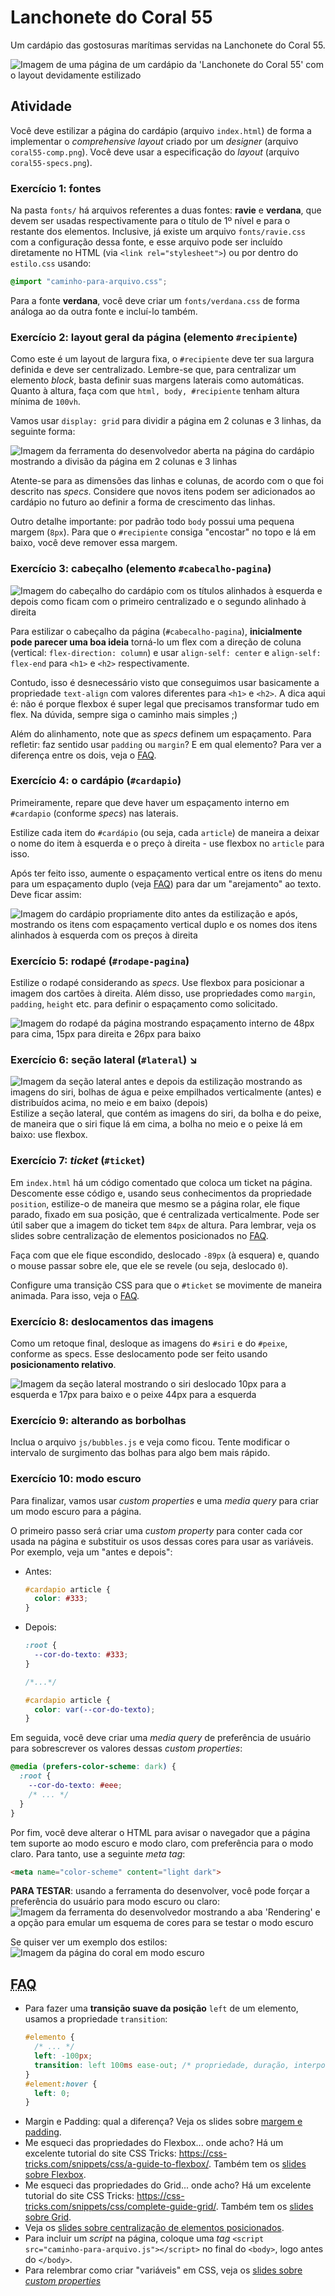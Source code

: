# Lanchonete do Coral 55

Um cardápio das gostosuras marítimas servidas na Lanchonete do Coral 55.

![Imagem de uma página de um cardápio da 'Lanchonete do Coral 55' com o layout devidamente estilizado](coral55-comp.png)


## Atividade

Você deve estilizar a página do cardápio (arquivo `index.html`) de forma a
implementar o _comprehensive layout_ criado por um _designer_ (arquivo
`coral55-comp.png`). Você deve usar a especificação do _layout_ (arquivo
`coral55-specs.png`).


### Exercício 1: fontes

Na pasta `fonts/` há arquivos referentes a duas fontes: **ravie** e **verdana**,
que devem ser usadas respectivamente para o título de 1º nível e para
o restante dos elementos. Inclusive, já existe um arquivo `fonts/ravie.css`
com a configuração dessa fonte, e esse arquivo pode ser incluído diretamente
no HTML (via `<link rel="stylesheet">`) ou por dentro do `estilo.css` usando:

```css
@import "caminho-para-arquivo.css";
```

Para a fonte **verdana**, você deve criar um `fonts/verdana.css` de forma
análoga ao da outra fonte e incluí-lo também.


### Exercício 2: layout geral da página (elemento `#recipiente`)

Como este é um layout de largura fixa, o `#recipiente` deve ter sua
largura definida e deve ser centralizado. Lembre-se que, para centralizar
um elemento _block_, basta definir suas margens laterais como automáticas.
Quanto à altura, faça com que `html, body, #recipiente` tenham
altura mínima de `100vh`.

Vamos usar `display: grid` para dividir a página em 2 colunas e 3 linhas,
da seguinte forma:

![Imagem da ferramenta do desenvolvedor aberta na página do cardápio mostrando a divisão da página em 2 colunas e 3 linhas](roteiro/exercicio-2.png)

Atente-se para as dimensões das linhas e colunas, de acordo com o que
foi descrito nas _specs_. Considere que novos itens podem ser
adicionados ao cardápio no futuro ao definir a forma de crescimento das linhas.

Outro detalhe importante: por padrão todo `body` possui uma pequena
margem (`8px`). Para que o `#recipiente` consiga "encostar" no topo
e lá em baixo, você deve remover essa margem.


### Exercício 3: cabeçalho (elemento `#cabecalho-pagina`)

![Imagem do cabeçalho do cardápio com os títulos alinhados à esquerda e depois como ficam com o primeiro centralizado e o segundo alinhado à direita](roteiro/exercicio-3.png)

Para estilizar o cabeçalho da página (`#cabecalho-pagina`), 
**inicialmente pode parecer uma boa ideia** torná-lo um flex com a
direção de coluna (vertical: `flex-direction: column`) e usar
`align-self: center` e `align-self: flex-end` para `<h1>` e `<h2>` respectivamente.

Contudo, isso é desnecessário visto que conseguimos usar basicamente
a propriedade `text-align` com valores diferentes para `<h1>` e `<h2>`.
A dica aqui é: não é porque flexbox é super legal que precisamos transformar
tudo em flex. Na dúvida, sempre siga o caminho mais simples ;)

Além do alinhamento, note que as _specs_ definem um espaçamento.
Para refletir: faz sentido usar `padding` ou `margin`? E em qual elemento?
Para ver a diferença entre os dois, veja o [FAQ](#faq).


### Exercício 4: o cardápio (`#cardapio`)

Primeiramente, repare que deve haver um espaçamento interno em `#cardapio`
(conforme _specs_) nas laterais.

Estilize cada item do `#cardápio` (ou seja, cada `article`) de maneira
a deixar o nome do item à esquerda e o preço à direita - use flexbox
no `article` para isso.

Após ter feito isso, aumente o espaçamento vertical entre os itens do
menu para um espaçamento duplo (veja [FAQ](#faq)) para dar um
"arejamento" ao  texto. Deve ficar assim:

![Imagem do cardápio propriamente dito antes da estilização e após, mostrando os itens com espaçamento vertical duplo e os nomes dos itens alinhados à esquerda com os preços à direita](roteiro/exercicio-4.png)


### Exercício 5: rodapé (`#rodape-pagina`)

Estilize o rodapé considerando as _specs_. Use flexbox para posicionar
a imagem dos cartões à direita. Além disso, use propriedades como `margin`,
`padding`, `height` etc. para definir o espaçamento como solicitado.

![Imagem do rodapé da página mostrando espaçamento interno de 48px para cima, 15px para direita e 26px para baixo](roteiro/exercicio-5.png)


### Exercício 6: seção lateral (`#lateral`) ↘️

<img src="roteiro/exercicio-6.png" style="float: right" alt="Imagem da seção lateral antes e depois da estilização mostrando as imagens do siri, bolhas de água e peixe empilhados verticalmente (antes) e distribuídos acima, no meio e em baixo (depois)">

Estilize a seção lateral, que contém as imagens do siri, da bolha e do
peixe, de maneira que o siri fique lá em cima, a bolha no meio e o peixe
lá em baixo: use flexbox.


### Exercício 7: _ticket_ (`#ticket`)

Em `index.html` há um código comentado que coloca um ticket na página.
Descomente esse código e, usando seus conhecimentos da propriedade `position`,
estilize-o de maneira que mesmo se a página rolar, ele fique parado, fixado
em sua posição, que é centralizada verticalmente. Pode ser útil saber que a
imagem do ticket tem `84px` de altura. Para lembrar, veja os slides sobre
centralização de elementos posicionados no [FAQ](#faq).

Faça com que ele fique escondido, deslocado `-89px` (à esquera) e,
quando o mouse passar sobre ele, que ele se revele (ou seja, deslocado `0`).

Configure uma transição CSS para que o `#ticket` se movimente
de maneira animada. Para isso, veja o [FAQ](#faq).


### Exercício 8: deslocamentos das imagens

Como um retoque final, desloque as imagens do `#siri` e do `#peixe`,
conforme as specs. Esse deslocamento pode ser feito usando **posicionamento
relativo**.

![Imagem da seção lateral mostrando o siri deslocado 10px para a esquerda e 17px para baixo e o peixe 44px para a esquerda](roteiro/exercicio-8.png)


### Exercício 9: alterando as borbolhas

Inclua o arquivo `js/bubbles.js` e veja como ficou. Tente modificar o
intervalo de surgimento das bolhas para algo bem mais rápido.


### Exercício 10: modo escuro 

Para finalizar, vamos usar _custom properties_ e uma _media query_
para criar um modo escuro para a página.

O primeiro passo será criar uma _custom property_ para conter cada
cor usada na página e substituir os usos dessas cores para usar as variáveis.
Por exemplo, veja um "antes e depois":

- Antes:
  ```css
  #cardapio article {
    color: #333;
  }
  ```
- Depois:
  ```css
  :root {
    --cor-do-texto: #333;
  }

  /*...*/

  #cardapio article {
    color: var(--cor-do-texto);
  }
  ```

Em seguida, você deve criar uma _media query_ de preferência de usuário
para sobrescrever os valores dessas _custom properties_:

```css
@media (prefers-color-scheme: dark) {
  :root {
    --cor-do-texto: #eee;
    /* ... */
  }
}
```

Por fim, você deve alterar o HTML para avisar o navegador que a
página tem suporte ao modo escuro e modo claro, com preferência
para o modo claro. Para tanto, use a seguinte _meta tag_:

```html
<meta name="color-scheme" content="light dark">
```

**PARA TESTAR**: usando a ferramenta do desenvolver, você pode
forçar a preferência do usuário para modo escuro ou claro:
![Imagem da ferramenta do desenvolvedor mostrando a aba 'Rendering' e a opção para emular um esquema de cores para se testar o modo escuro](roteiro/prefers-color-scheme.png)

Se quiser ver um exemplo dos estilos:
![Imagem da página do coral em modo escuro](roteiro/exercicio-10.webp)


## <abbr title="Frequently Asked Questions">FAQ</abbr>

- Para fazer uma **transição suave da posição** `left` de um elemento, usamos
  a propriedade `transition`:
  ```css
  #elemento {
    /* ... */
    left: -100px;
    transition: left 100ms ease-out; /* propriedade, duração, interpolação */
  }
  #element:hover {
    left: 0;
  }
  ```
- Margin e Padding: qual a diferença? Veja os slides sobre [margem e padding][margem-e-padding].
- Me esqueci das propriedades do Flexbox... onde acho?
  Há um excelente tutorial do site CSS Tricks: https://css-tricks.com/snippets/css/a-guide-to-flexbox/.
  Também tem os [slides sobre Flexbox][slides-flex].
- Me esqueci das propriedades do Grid... onde acho? Há um excelente tutorial do
  site CSS Tricks: https://css-tricks.com/snippets/css/complete-guide-grid/. Também tem os
  [slides sobre Grid][slides-grid].
- Veja os [slides sobre centralização de elementos posicionados][centralizacao-vertical].
- Para incluir um _script_ na página, coloque uma _tag_ 
  `<script src="caminho-para-arquivo.js"></script>` no final do `<body>`, logo antes do `</body>`.
- Para relembrar como criar "variáveis" em CSS, veja os [slides sobre _custom properties_][slides-custom-properties]


[centralizacao-vertical]: https://fegemo.github.io/cefet-web/classes/css4/#centralizando-elementos-posicionados
[line-height]: https://fegemo.github.io/cefet-web/classes/css4/#a-propriedade-line-height
[margem-e-padding]: http://fegemo.github.io/cefet-web/classes/html2/#margin-e-padding
[slides-flex]: http://fegemo.github.io/cefet-web/classes/css3/#flexbox
[slides-grid]: http://fegemo.github.io/cefet-web/classes/css3/#grid
[slides-custom-properties]: http://fegemo.github.io/cefet-web/classes/css4/#custom-properties